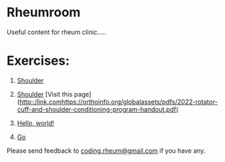 # Rheumroom
Useful content for rheum clinic.....

# Exercises:
1. [Shoulder](https://orthoinfo.org/globalassets/pdfs/2022-rotator-cuff-and-shoulder-conditioning-program-handout.pdf)
2. <a href="https://orthoinfo.org/globalassets/pdfs/2022-rotator-cuff-and-shoulder-conditioning-program-handout.pdf" target="_blank">Shoulder</a>
[Visit this page]([http::/link.com](https://orthoinfo.org/globalassets/pdfs/2022-rotator-cuff-and-shoulder-conditioning-program-handout.pdf)https://orthoinfo.org/globalassets/pdfs/2022-rotator-cuff-and-shoulder-conditioning-program-handout.pdf(

3. <a href="http://orthoinfo.org/globalassets/pdfs/2022-rotator-cuff-and-shoulder-conditioning-program-handout.pdf/" target="_blank">Hello, world!</a>
4. <a href="http://stackoverflow.com" target="_blank">Go</a>

Please send feedback to coding.rheum@gmail.com if you have any. 
